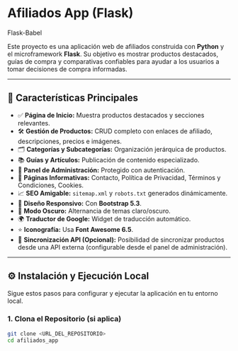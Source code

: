 # Afiliados App (Flask)

Flask-Babel

Este proyecto es una aplicación web de afiliados construida con **Python** y el microframework **Flask**. Su objetivo es mostrar productos destacados, guías de compra y comparativas confiables para ayudar a los usuarios a tomar decisiones de compra informadas.

---

## 🧩 Características Principales

- ✅ **Página de Inicio:** Muestra productos destacados y secciones relevantes.
- 🛠️ **Gestión de Productos:** CRUD completo con enlaces de afiliado, descripciones, precios e imágenes.
- 🗂️ **Categorías y Subcategorías:** Organización jerárquica de productos.
- 📚 **Guías y Artículos:** Publicación de contenido especializado.
- 🔐 **Panel de Administración:** Protegido con autenticación.
- 📄 **Páginas Informativas:** Contacto, Política de Privacidad, Términos y Condiciones, Cookies.
- 📈 **SEO Amigable:** `sitemap.xml` y `robots.txt` generados dinámicamente.
- 📱 **Diseño Responsivo:** Con **Bootstrap 5.3**.
- 🎨 **Modo Oscuro:** Alternancia de temas claro/oscuro.
- 🌍 **Traductor de Google:** Widget de traducción automático.
- ⭐ **Iconografía:** Usa **Font Awesome 6.5**.
- 🔄 **Sincronización API (Opcional):** Posibilidad de sincronizar productos desde una API externa (configurable desde el panel de administración).

---

## ⚙️ Instalación y Ejecución Local

Sigue estos pasos para configurar y ejecutar la aplicación en tu entorno local.

### 1. Clona el Repositorio (si aplica)

```bash
git clone <URL_DEL_REPOSITORIO>
cd afiliados_app